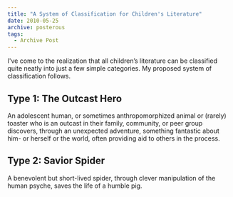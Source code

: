 ```yaml
---
title: "A System of Classification for Children's Literature"
date: 2010-05-25
archive: posterous
tags: 
  - Archive Post
---
```


I've come to the realization that all children’s literature can be classified quite neatly into just a few simple categories. My proposed system of classification follows.

## Type 1: The Outcast Hero

An adolescent human, or sometimes anthropomorphized animal or (rarely) toaster who is an outcast in their family, community, or peer group discovers, through an unexpected adventure, something fantastic about him- or herself or the world, often providing aid to others in the process.

## Type 2: Savior Spider

A benevolent but short-lived spider, through clever manipulation of the human psyche, saves the life of a humble pig.